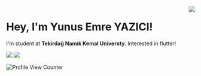<img align='right' src="https://github-readme-stats.vercel.app/api?username=yunusemreyazici&show_icons=true">

# Hey, I'm Yunus Emre YAZICI! 
I'm student at **Tekirdağ Namık Kemal Universty**. Interested in flutter!


[![](https://img.shields.io/twitter/follow/inviteddie?style=social)](https://www.twitter.com/inviteddie)
[![](https://img.shields.io/github/followers/inviteddie?style=social)](https://www.github.com/yunusemreyazici)

![Profile View Counter](https://komarev.com/ghpvc/?username=yunusemreyazici)
